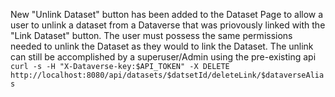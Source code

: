 New "Unlink Dataset" button has been added to the Dataset Page to allow a user to unlink a dataset from a Dataverse that was priovously linked with the "Link Dataset" button. The user must possess the same permissions needed to unlink the Dataset as they would to link the Dataset.
The unlink can still be accomplished by a superuser/Admin using the pre-existing api
`curl -s -H "X-Dataverse-key:$API_TOKEN" -X DELETE http://localhost:8080/api/datasets/$datsetId/deleteLink/$dataverseAlias`  
